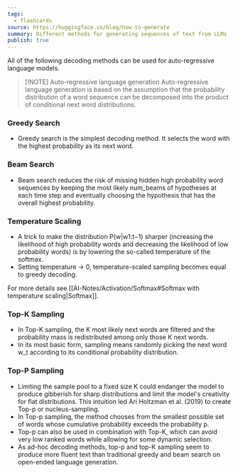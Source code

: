 ```yaml
---
tags:
  - flashcards
source: https://huggingface.co/blog/how-to-generate
summary: Different methods for generating sequences of text from LLMs
publish: true
---
```

All of the following decoding methods can be used for auto-regressive language models.

> [!NOTE] Auto-regressive language generation
> Auto-regressive language generation is based on the assumption that the probability distribution of a word sequence can be decomposed into the product of conditional next word distributions. 

### Greedy Search
- Greedy search is the simplest decoding method. It selects the word with the highest probability as its next word.

### Beam Search
- Beam search reduces the risk of missing hidden high probability word sequences by keeping the most likely num_beams of hypotheses at each time step and eventually choosing the hypothesis that has the overall highest probability.

### Temperature Scaling
- A trick to make the distribution P(w|w1:t−1) sharper (increasing the likelihood of high probability words and decreasing the likelihood of low probability words) is by lowering the so-called temperature of the softmax.
- Setting temperature → 0, temperature-scaled sampling becomes equal to greedy decoding.

For more details see [[AI-Notes/Activation/Softmax#Softmax with temperature scaling|Softmax]].

### Top-K Sampling
- In Top-K sampling, the K most likely next words are filtered and the probability mass is redistributed among only those K next words.
- In its most basic form, sampling means randomly picking the next word w_t according to its conditional probability distribution.

### Top-P Sampling
- Limiting the sample pool to a fixed size K could endanger the model to produce gibberish for sharp distributions and limit the model's creativity for flat distributions. This intuition led Ari Holtzman et al. (2019) to create Top-p or nucleus-sampling.
- In Top-p sampling, the method chooses from the smallest possible set of words whose cumulative probability exceeds the probability p.
- Top-p can also be used in combination with Top-K, which can avoid very low ranked words while allowing for some dynamic selection.
- As ad-hoc decoding methods, top-p and top-K sampling seem to produce more fluent text than traditional greedy and beam search on open-ended language generation.
